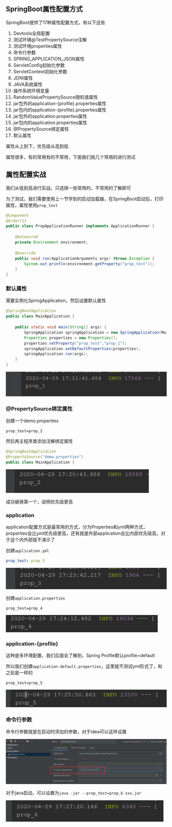 ## SpringBoot属性配置方式

SpringBoot提供了17种属性配置方式，有以下这些

1. Devtools全局配置
2. 测试环境@TestPropertySource注解
3. 测试环境properties属性
4. 命令行参数
5. SPRING_APPLICATION_JSON属性
6. ServletConfig初始化参数
7. ServletContext初始化参数
8. JDNI属性
9. JAVA系统属性
10. 操作系统环境变量
11. RandomValuePropertySource随机值属性
12. jar包外的application-{profile}.properties属性
13. jar包内的application-{profile}.properties属性
14. jar包外的application.properties属性
15. jar包内的application.properties属性
16. @PropertySource绑定属性
17. 默认属性

属性从上到下，优先级从高到低

属性很多，有的常用有的不常用，下面我们挑几个常用的进行测试

## 属性配置实战

我们从低到高进行实战，只选择一些常用的，不常用的了解即可

为了测试，我们需要使用上一节学到的启动加载器，在SpringBoot启动后，打印属性，属性使用`prop_test`

```java
@Component
@Order(1)
public class PropApplicationRunner implements ApplicationRunner {

    @Autowired
    private Environment environment;

    @Override
    public void run(ApplicationArguments args) throws Exception {
        System.out.println(environment.getProperty("prop_test"));
    }
}
```

### 默认属性

需要实例化SpringApplication，然后设置默认属性

```java
@SpringBootApplication
public class MainApplication {

    public static void main(String[] args) {
        SpringApplication springApplication = new SpringApplication(MainApplication.class);
        Properties properties = new Properties();
        properties.setProperty("prop_test","prop_1");
        springApplication.setDefaultProperties(properties);
        springApplication.run(args);
    }
}
```

![1588151579621](image/1588151579621.png)

### @PropertySource绑定属性

创建一个demo.properties

```properties
prop_test=prop_2
```

然后再主程序类添加注解绑定属性

```java
@SpringBootApplication
@PropertySource("demo.properties")
public class MainApplication {
```

![1588152085661](image/1588152085661.png)

成功替换第一个，说明优先级更高

### application

application配置方式是最常用的方式，分为Properties和yml两种方式，properties会比yml优先级更高，还有就是外部application会比内部优先级高，对于这个内外部就不演示了

创建`application.yml`

```yml
prop_test: prop_3
```

![1588152231469](image/1588152231469.png)

创建`application.properties`

```properties
prop_test=prop_4
```

![1588152263402](image/1588152263402.png)

### application-{profile}

这种是多环境配置，我们后面会了解到，Spring Profile默认profile=default

所以我们创建`application-default.properties`，这里就不测试yml形式了，和之前是一样的

```properties
prop_test=prop_5
```

![1588152358588](image/1588152358588.png)

### 命令行参数

命令行参数就是在启动时添加的参数，对于idea可以这样设置

![1588152409030](image/1588152409030.png)

对于java启动，可以设置为`java -jar --prop_test=prop_6 xxx.jar`

![1588152445349](image/1588152445349.png)
